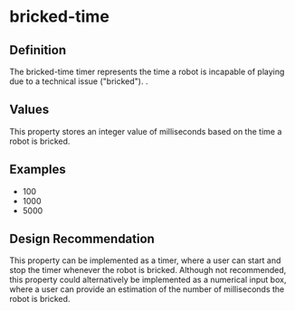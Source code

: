 # bricked-time

## Definition
The bricked-time timer represents the time a robot is incapable of playing due to a technical issue ("bricked").
.

## Values
This property stores an integer value of milliseconds based on the time a robot is bricked.

## Examples
- 100
- 1000
- 5000

## Design Recommendation
This property can be implemented as a timer, where a user can start and stop the timer whenever the robot is bricked. Although not recommended, this property could alternatively be implemented as a numerical input box, where a user can provide an estimation of the number of milliseconds the robot is bricked.
